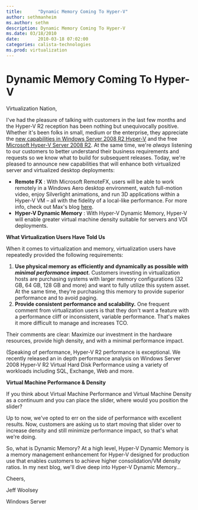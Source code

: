 ```yaml
---
title:      "Dynamic Memory Coming To Hyper-V"
author: sethmanheim
ms.author: sethm
description: Dynamic Memory Coming To Hyper-V
ms.date: 03/18/2010
date:       2010-03-18 07:02:00
categories: calista-technologies
ms.prod: virtualization
---
```

# Dynamic Memory Coming To Hyper-V

Virtualization Nation,

I've had the pleasure of talking with customers in the last few months and the Hyper-V R2 reception has been nothing but unequivocally positive. Whether it's been folks in small, medium or the enterprise, they appreciate the [new capabilities in Windows Server 2008 R2 Hyper-V](https://techcommunity.microsoft.com/t5/virtualization/windows-server-2008-r2-hyper-v-server-2008-r2-rtm/ba-p/381646) and the free [Microsoft Hyper-V Server 2008 R2](https://techcommunity.microsoft.com/t5/virtualization/microsoft-hyper-v-server-2008-r2-rtm-more/ba-p/381635). At the same time, we're _always_ listening to our customers to better understand their business requirements and requests so we know what to build for subsequent releases. Today, we're pleased to announce new capabilities that will enhance both virtualized server and virtualized desktop deployments:

  * **Remote FX** : With Microsoft RemoteFX, users will be able to work remotely in a Windows Aero desktop environment, watch full-motion video, enjoy Silverlight animations, and run 3D applications within a Hyper-V VM – all with the fidelity of a local-like performance. For more info, check out Max's blog [here](https://techcommunity.microsoft.com/t5/virtualization/explaining-microsoft-remotefx/ba-p/381720). 
  * **Hyper-V Dynamic Memory** : With Hyper-V Dynamic Memory, Hyper-V will enable greater virtual machine density suitable for servers and VDI deployments.



**What Virtualization Users Have Told Us**

When it comes to virtualization and memory, virtualization users have repeatedly provided the following requirements:

  1. **Use physical memory as efficiently and dynamically as possible _with minimal performance impact._** Customers investing in virtualization hosts are purchasing systems with larger memory configurations (32 GB, 64 GB, 128 GB and more) and want to fully utilize this system asset. At the same time, they're purchasing this memory to provide superior performance and to avoid paging. 
  2. **Provide consistent performance and scalability.** One frequent comment from virtualization users is that they don't want a feature with a performance cliff or inconsistent, variable performance. That's makes it more difficult to manage and increases TCO. 



Their comments are clear: Maximize our investment in the hardware resources, provide high density, and with a minimal performance impact.

(Speaking of performance, Hyper-V R2 performance is exceptional. We recently released an in depth performance analysis on Windows Server 2008 Hyper-V R2 Virtual Hard Disk Performance using a variety of workloads including SQL, Exchange, Web and more.  

**Virtual Machine Performance & Density**

If you think about Virtual Machine Performance and Virtual Machine Density as a continuum and you can place the slider, where would you position the slider?


Up to now, we've opted to err on the side of performance with excellent results. Now, customers are asking us to start moving that slider over to increase density and still minimize performance impact, so that's what we're doing.

So, what is Dynamic Memory? At a high level, Hyper-V Dynamic Memory is a memory management enhancement for Hyper-V designed for production use that enables customers to achieve higher consolidation/VM density ratios. In my next blog, we'll dive deep into Hyper-V Dynamic Memory…

Cheers,

Jeff Woolsey

Windows Server
